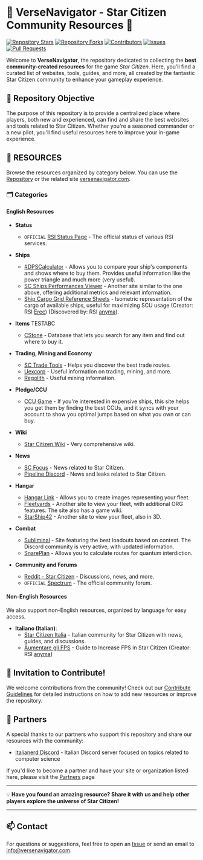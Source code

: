 # 🌌 VerseNavigator - Star Citizen Community Resources 🌌

[![Repository Stars](https://img.shields.io/github/stars/Anyma6/versenavigator?style=social)](https://github.com/Anyma6/versenavigator/stargazers)
[![Repository Forks](https://img.shields.io/github/forks/Anyma6/versenavigator?style=social)](https://github.com/Anyma6/versenavigator/network/members)
[![Contributors](https://img.shields.io/github/contributors/Anyma6/versenavigator)](https://github.com/Anyma6/versenavigator/graphs/contributors)
[![Issues](https://img.shields.io/github/issues/Anyma6/versenavigator)](https://github.com/Anyma6/versenavigator/issues)
[![Pull Requests](https://img.shields.io/github/issues-pr/Anyma6/versenavigator)](https://github.com/Anyma6/versenavigator/pulls)

Welcome to **VerseNavigator**, the repository dedicated to collecting the **best community-created resources** for the game _Star Citizen_. Here, you’ll find a curated list of websites, tools, guides, and more, all created by the fantastic Star Citizen community to enhance your gameplay experience.

## 🎯 Repository Objective

The purpose of this repository is to provide a centralized place where players, both new and experienced, can find and share the best websites and tools related to Star Citizen. Whether you're a seasoned commander or a new pilot, you'll find useful resources here to improve your in-game experience.

## 🚀 RESOURCES

Browse the resources organized by category below. You can use the [Repository](https://github.com/Anyma6/versenavigator) or the related site [versenavigator.com](https://versenavigator.com).

### 🗂 Categories
<!-- START CATEGORIES -->
<!-- CHANGES ACCEPTED ONLY AFTER THIS LINE. Please read the CONTRIBUTING.md file. -->

#### English Resources
- **Status**
  - `OFFICIAL` [RSI Status Page](https://status.robertsspaceindustries.com/) - The official status of various RSI services.

- **Ships**
  - [#DPSCalculator](https://www.erkul.games/) - Allows you to compare your ship's components and shows where to buy them. Provides useful information like the power triangle and much more (very useful).
  - [SC Ships Performances Viewer](https://www.spviewer.eu/) - Another site similar to the one above, offering additional metrics and relevant information.
  - [Ship Cargo Grid Reference Sheets](https://robertsspaceindustries.com/community-hub/post/3-22-ship-cargo-grid-reference-sheets-fTX3VoNJNa2qQ) - Isometric representation of the cargo of available ships, useful for maximizing SCU usage (Creator: RSI [Erec](https://robertsspaceindustries.com/citizens/Erec)) (Discovered by: RSI [anyma](https://robertsspaceindustries.com/citizens/anyma)).

- **Items** TESTABC
  - [CStone](https://finder.cstone.space/) - Database that lets you search for any item and find out where to buy it.

- **Trading, Mining and Economy**
  - [SC Trade Tools](https://sc-trade.tools/) - Helps you discover the best trade routes.
  - [Uexcorp](https://uexcorp.space/) - Useful information on trading, mining, and more.
  - [Regolith](https://regolith.rocks/) - Useful mining information.

- **Pledge/CCU**
  - [CCU Game](https://ccugame.app/) - If you're interested in expensive ships, this site helps you get them by finding the best CCUs, and it syncs with your account to show you optimal jumps based on what you own or can buy.

- **Wiki**
  - [Star Citizen Wiki](https://starcitizen.tools/) - Very comprehensive wiki.

- **News**
  - [SC Focus](https://scfocus.org/) - News related to Star Citizen.
  - [Pipeline Discord](https://discord.com/invite/pipelinesc) - News and leaks related to Star Citizen.

- **Hangar**
  - [Hangar Link](https://hangar.link/) - Allows you to create images representing your fleet.
  - [Fleetyards](https://fleetyards.net/) - Another site to view your fleet, with additional ORG features. The site also has a game wiki.
  - [StarShip42](https://starship42.com/) - Another site to view your fleet, also in 3D.

- **Combat**
  - [Subliminal](https://subliminal.gg/loadouts/) - Site featuring the best loadouts based on context. The Discord community is very active, with updated information.
  - [SnarePlan](https://snareplan.dolus.eu/) - Allows you to calculate routes for quantum interdiction.

- **Community and Forums**
  - [Reddit - Star Citizen](https://www.reddit.com/r/starcitizen/) - Discussions, news, and more.
  - `OFFICIAL` [Spectrum](https://robertsspaceindustries.com/spectrum) - The official community forum.

#### Non-English Resources
We also support non-English resources, organized by language for easy access.

- **Italiano (Italian)**:
  - [Star Citizen Italia](https://www.starcitizenitalia.com) - Italian community for Star Citizen with news, guides, and discussions.
  - [Aumentare gli FPS](https://italianerd.com/resources/aumentare-gli-fps-su-star-citizen.19/) - Guide to Increase FPS in Star Citizen (Creator: RSI [anyma](https://robertsspaceindustries.com/citizens/anyma))

<!-- CHANGES ACCEPTED ONLY BEFORE THIS LINE. Please read the CONTRIBUTING.md file. -->
<!-- END CATEGORIES -->

## 🌟 Invitation to Contribute!

We welcome contributions from the community! Check out our [Contribute Guidelines](CONTRIBUTING.md) for detailed instructions on how to add new resources or improve the repository.

## 🤝 Partners

A special thanks to our partners who support this repository and share our resources with the community:

- [Italianerd Discord](https://discord.italianerd.com/) - Italian Discord server focused on topics related to computer science

If you'd like to become a partner and have your site or organization listed here, please visit the [Partners](Partners.md) page

---

💡 **Have you found an amazing resource? Share it with us and help other players explore the universe of Star Citizen!**

---

## 📫 Contact

For questions or suggestions, feel free to open an [Issue](https://github.com/Anyma6/versenavigator/issues) or send an email to info@versenavigator.com.
